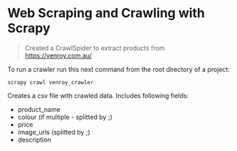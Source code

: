 # Web Scraping and Crawling with Scrapy

> Created a CrawlSpider to extract products from https://venroy.com.au/


To run a crawler run this next command from the root directory of a project:
```
scrapy crawl venroy_crawler
```

Creates a csv file with crawled data. Includes following fields:
* product_name
* colour (if multiple - splitted by ;)
* price
* image_urls (splitted by ;)
* description
